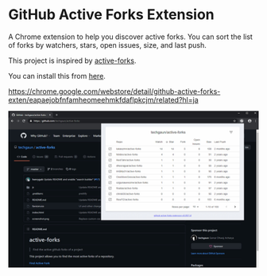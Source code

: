 # GitHub Active Forks Extension


A Chrome extension to help you discover active forks.
You can sort the list of forks by watchers, stars, open issues, size, and last push.

This project is inspired by [active-forks](https://github.com/techgaun/active-forks).

You can install this from [here](https://chrome.google.com/webstore/detail/github-active-forks-exten/eapaejobfnfamheomeehmkfdaflpkcjm/related?hl=ja).

https://chrome.google.com/webstore/detail/github-active-forks-exten/eapaejobfnfamheomeehmkfdaflpkcjm/related?hl=ja

<a href="https://chrome.google.com/webstore/detail/github-active-forks-exten/eapaejobfnfamheomeehmkfdaflpkcjm/related?hl=ja">
  <img src="https://raw.githubusercontent.com/fuyutarow/github-active-forks-extension/alpha/images/screenshot.png"></img>
</a>

